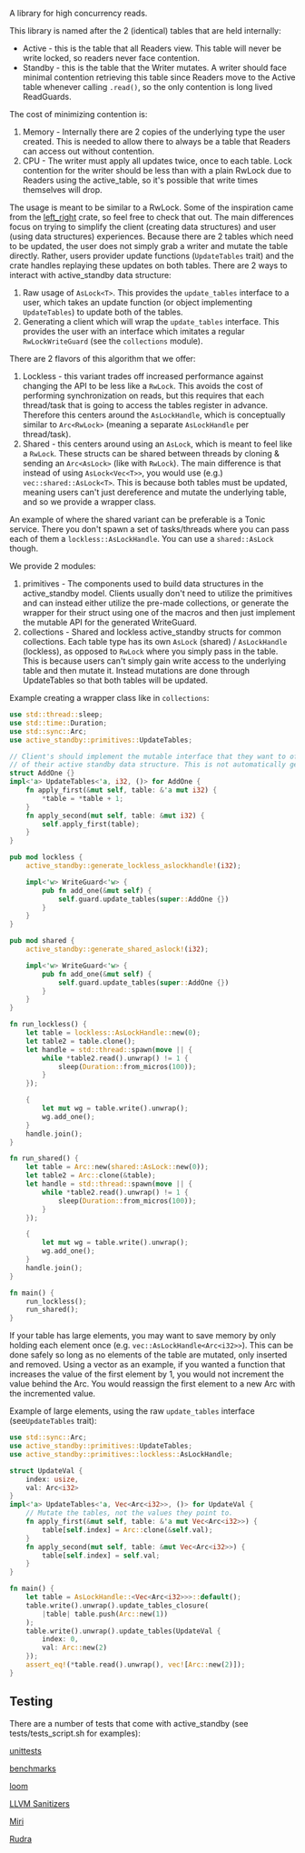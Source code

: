 A library for high concurrency reads.

This library is named after the 2 (identical) tables that are held internally:
- Active - this is the table that all Readers view. This table will never be
  write locked, so readers never face contention.
- Standby - this is the table that the Writer mutates. A writer should face
  minimal contention retrieving this table since Readers move to the Active
  table whenever calling `.read()`, so the only contention is long lived
  ReadGuards.

The cost of minimizing contention is:
1. Memory - Internally there are 2 copies of the underlying type the user
   created. This is needed to allow there to always be a table that Readers can
   access out without contention.
2. CPU - The writer must apply all updates twice, once to each table. Lock
   contention for the writer should be less than with a plain RwLock due to
   Readers using the active_table, so it's possible that write times themselves
   will drop.

The usage is meant to be similar to a RwLock. Some of the inspiration came from
the [left_right](https://crates.io/crates/left-right) crate, so feel free to
check that out. The main differences focus on trying to simplify the client
(creating data structures) and user (using data structures) experiences. Because
there are 2 tables which need to be updated, the user does not simply grab a
writer and mutate the table directly. Rather, users provider update functions
(`UpdateTables` trait) and the crate handles replaying these updates on both
tables. There are 2 ways to interact with active_standby data structure:
1. Raw usage of `AsLock<T>`. This provides the `update_tables` interface to a
   user, which takes an update function (or object implementing  `UpdateTables`)
   to update both of the tables.
2. Generating a client which will wrap the `update_tables` interface. This
   provides the user with an interface which imitates a regular
   `RwLockWriteGuard` (see the `collections` module).

There are 2 flavors of this algorithm that we offer:
1. Lockless - this variant trades off increased performance against changing the
   API to be less like a `RwLock`. This avoids the cost of performing
   synchronization on reads, but this requires that each thread/task that is
   going to access the tables register in advance. Therefore this centers around
   the `AsLockHandle`, which is conceptually similar to `Arc<RwLock>` (meaning a
   separate `AsLockHandle` per thread/task).
2. Shared - this centers around using an `AsLock`, which is meant to feel like a
   `RwLock`. These structs can be shared between threads by cloning & sending an
   `Arc<AsLock>` (like with `RwLock`). The main difference is that instead of
   using `AsLock<Vec<T>>`, you would use (e.g.) `vec::shared::AsLock<T>`. This
   is because both tables must be updated, meaning users can't just dereference
   and mutate the underlying table, and so we provide a wrapper class.

An example of where the shared variant can be preferable is a Tonic service.
There you don't spawn a set of tasks/threads where you can pass each of them a
`lockless::AsLockHandle`. You can use a `shared::AsLock` though.

We provide 2 modules:
1. primitives - The components used to build data structures in the
   active_standby model. Clients usually don't need to utilize the primitives
   and can instead either utilize the pre-made collections, or generate the
   wrapper for their struct using one of the macros and then just implement the
   mutable API for the generated WriteGuard.
2. collections - Shared and lockless active_standby structs for common
   collections. Each table type has its own `AsLock` (shared) / `AsLockHandle`
   (lockless), as opposed to `RwLock` where you simply pass in the table. This
   is because users can't simply gain write access to the underlying table and
   then mutate it. Instead mutations are done through UpdateTables so that both
   tables will be updated.

Example creating a wrapper class like in `collections`:
```rust
use std::thread::sleep;
use std::time::Duration;
use std::sync::Arc;
use active_standby::primitives::UpdateTables;

// Client's should implement the mutable interface that they want to offer users
// of their active standby data structure. This is not automatically generated.
struct AddOne {}
impl<'a> UpdateTables<'a, i32, ()> for AddOne {
    fn apply_first(&mut self, table: &'a mut i32) {
        *table = *table + 1;
    }
    fn apply_second(mut self, table: &mut i32) {
        self.apply_first(table);
    }
}

pub mod lockless {
    active_standby::generate_lockless_aslockhandle!(i32);

    impl<'w> WriteGuard<'w> {
        pub fn add_one(&mut self) {
            self.guard.update_tables(super::AddOne {})
        }
    }
}

pub mod shared {
    active_standby::generate_shared_aslock!(i32);

    impl<'w> WriteGuard<'w> {
        pub fn add_one(&mut self) {
            self.guard.update_tables(super::AddOne {})
        }
    }
}

fn run_lockless() {
    let table = lockless::AsLockHandle::new(0);
    let table2 = table.clone();
    let handle = std::thread::spawn(move || {
        while *table2.read().unwrap() != 1 {
            sleep(Duration::from_micros(100));
        }
    });

    {
        let mut wg = table.write().unwrap();
        wg.add_one();
    }
    handle.join();
}

fn run_shared() {
    let table = Arc::new(shared::AsLock::new(0));
    let table2 = Arc::clone(&table);
    let handle = std::thread::spawn(move || {
        while *table2.read().unwrap() != 1 {
            sleep(Duration::from_micros(100));
        }
    });

    {
        let mut wg = table.write().unwrap();
        wg.add_one();
    }
    handle.join();
}

fn main() {
    run_lockless();
    run_shared();
}
```

If your table has large elements, you may want to save memory by only holding
each element once (e.g. `vec::AsLockHandle<Arc<i32>>`). This can be done
safely so long as no elements of the table are mutated, only inserted and
removed. Using a vector as an example, if you wanted a function that increases
the value of the first element by 1, you would not increment the value behind
the Arc. You would reassign the first element to a new Arc with the incremented
value.

Example of large elements, using the raw `update_tables` interface
(see`UpdateTables` trait):
```rust
use std::sync::Arc;
use active_standby::primitives::UpdateTables;
use active_standby::primitives::lockless::AsLockHandle;

struct UpdateVal {
    index: usize,
    val: Arc<i32>
}
impl<'a> UpdateTables<'a, Vec<Arc<i32>>, ()> for UpdateVal {
    // Mutate the tables, not the values they point to.
    fn apply_first(&mut self, table: &'a mut Vec<Arc<i32>>) {
        table[self.index] = Arc::clone(&self.val);
    }
    fn apply_second(mut self, table: &mut Vec<Arc<i32>>) {
        table[self.index] = self.val;
    }
}

fn main() {
    let table = AsLockHandle::<Vec<Arc<i32>>>::default();
    table.write().unwrap().update_tables_closure(
        |table| table.push(Arc::new(1))
    );
    table.write().unwrap().update_tables(UpdateVal {
        index: 0,
        val: Arc::new(2)
    });
    assert_eq!(*table.read().unwrap(), vec![Arc::new(2)]);
}
```

## Testing
There are a number of tests that come with active_standby (see
tests/tests_script.sh for examples):

[unittests](https://doc.rust-lang.org/book/ch11-01-writing-tests.html)

[benchmarks](https://doc.rust-lang.org/unstable-book/library-features/test.html)

[loom](https://crates.io/crates/loom)

[LLVM Sanitizers](https://doc.rust-lang.org/beta/unstable-book/compiler-flags/sanitizer.html)

[Miri](https://github.com/rust-lang/miri)

[Rudra](https://github.com/sslab-gatech/Rudra)